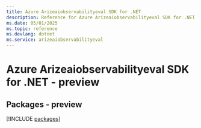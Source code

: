 ```yaml
---
title: Azure Arizeaiobservabilityeval SDK for .NET
description: Reference for Azure Arizeaiobservabilityeval SDK for .NET
ms.date: 05/01/2025
ms.topic: reference
ms.devlang: dotnet
ms.service: arizeaiobservabilityeval
---
```

# Azure Arizeaiobservabilityeval SDK for .NET - preview
## Packages - preview
[!INCLUDE [packages](arizeaiobservabilityeval-index.md)]